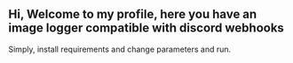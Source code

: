 ## Hi, Welcome to my profile, here you have an image logger compatible with discord webhooks
Simply, install requirements and change parameters and run.
